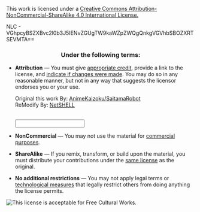 This work is licensed under a [Creative Commons Attribution-NonCommercial-ShareAlike 4.0 International License.](http://creativecommons.org/licenses/by-nc-sa/4.0/)

NLC - VGhpcyBSZXBvc2l0b3J5IENvZGUgTW9kaWZpZWQgQnkgVGVhbSBOZXRTSEVMTA==




<div id="deed-conditions" class="row">
<h3 style="text-align: center">Under the following terms:</h3>
<ul dir="ltr" style="text-align: left" class="license-properties col-md-offset-2 col-md-8">
<li class="license by">
<p>
<strong>Attribution</strong> — <span rel="cc:requires" resource="http://creativecommons.org/ns#Attribution">You must give <a href="#" id="appropriate_credit_popup" class="helpLink" tabindex="0" data-original-title="" title="">appropriate credit</a></span>, provide a link to the license, and <span rel="cc:requires" resource="http://creativecommons.org/ns#Notice"><a href="#" id="indicate_changes_popup" class="helpLink" tabindex="0" data-original-title="" title="">indicate if changes were made</a></span>. You may do so in any reasonable manner, but not in any way that suggests the licensor endorses you or your use.
<span id="by-more-container"></span>
</p>
<p id="work-attribution-container" style="display:none;">

Original this work By: [AnimeKaizoku/SaitamaRobot](https://github.com/AnimeKaizoku/SaitamaRobot)
<br>
ReModify By: [NetSHELL](https://telegram.me/Net_SHELL)


<br>
<input id="work-attribution" value="" type="text" readonly="readonly" onclick="this.select()" onfocus="document.getElementById('work-attribution').select();">
<input id="license-code" type="hidden" value="CC BY-NC-SA 4.0">
<input id="license-url" type="hidden" value="http://creativecommons.org/licenses/by-nc-sa/4.0/">
</a>
</p>
</li>
<li class="license nc" rel="cc:prohibits" resource="http://creativecommons.org/ns#CommercialUse">
<p>
<strong>NonCommercial</strong> — You may not use the material for <a href="#" id="commercial_purposes_popup" class="helpLink" tabindex="0" data-original-title="" title="">commercial purposes</a>.
<span id="nc-more-container"></span>
</p>
</li>
<li class="license sa" rel="cc:requires" resource="http://creativecommons.org/ns#ShareAlike">
<p>
<strong>ShareAlike</strong> — If you remix, transform, or build upon the material, you must distribute your contributions under the <a href="#" id="same_license_popup" class="helpLink" tabindex="0" data-original-title="" title="">same license</a> as the original.
<span id="sa-more-container"></span>
 
 
 <li class="license">
<strong>No additional restrictions</strong> — You may not apply legal terms or <a href="#" id="technological_measures_popup" class="helpLink" tabindex="0" data-original-title="" title="">technological measures</a> that legally restrict others from doing anything the license permits.
</li>
 </p>
</li>
</ul>
</div>


<img src="https://creativecommons.org/images/deed/FreeCulturalWorks_seal_x2.jpg" style="border: 0" alt="This license is acceptable for Free Cultural Works.">
 

